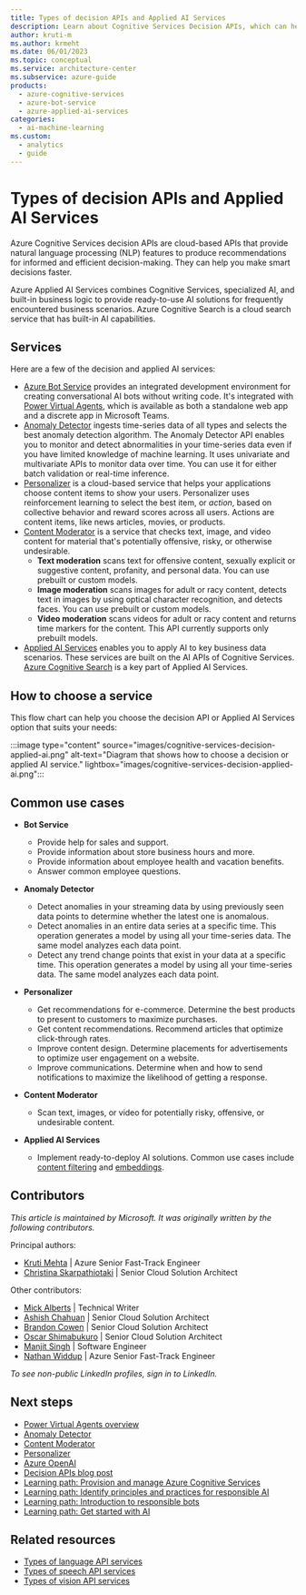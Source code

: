 ```yaml
---
title: Types of decision APIs and Applied AI Services
description: Learn about Cognitive Services Decision APIs, which can help you make recommendations for decision-making, and Applied AI Services, which provides NLP features.
author: kruti-m
ms.author: krmeht
ms.date: 06/01/2023
ms.topic: conceptual
ms.service: architecture-center
ms.subservice: azure-guide
products:
  - azure-cognitive-services
  - azure-bot-service
  - azure-applied-ai-services
categories: 
  - ai-machine-learning
ms.custom:
  - analytics
  - guide
---
```


# Types of decision APIs and Applied AI Services

Azure Cognitive Services decision APIs are cloud-based APIs that provide natural language processing (NLP) features to produce recommendations for informed and efficient decision-making. They can help you make smart decisions faster.

Azure Applied AI Services combines Cognitive Services, specialized AI, and built-in business logic to provide ready-to-use AI solutions for frequently encountered business scenarios. Azure Cognitive Search is a cloud search service that has built-in AI capabilities.

## Services

Here are a few of the decision and applied AI services:

- [Azure Bot Service](https://azure.microsoft.com/products/bot-services/) provides an integrated development environment for creating conversational AI bots without writing code. It's integrated with [Power Virtual Agents](https://powervirtualagents.microsoft.com/), which is available as both a standalone web app and a discrete app in Microsoft Teams.
- [Anomaly Detector](/azure/cognitive-services/anomaly-detector/overview) ingests time-series data of all types and selects the best anomaly detection algorithm. The Anomaly Detector API enables you to monitor and detect abnormalities in your time-series data even if you have limited knowledge of machine learning. It uses univariate and multivariate APIs to monitor data over time. You can use it for either batch validation or real-time inference.
- [Personalizer](https://azure.microsoft.com/products/cognitive-services/personalizer/) is a cloud-based service that helps your applications choose content items to show your users. Personalizer uses reinforcement learning to select the best item, or *action*, based on collective behavior and reward scores across all users. Actions are content items, like news articles, movies, or products.
- [Content Moderator](/azure/cognitive-services/content-moderator/) is a service that checks text, image, and video content for material that's potentially offensive, risky, or otherwise undesirable.
    - **Text moderation** scans text for offensive content, sexually explicit or suggestive content, profanity, and personal data. You can use prebuilt or custom models.
    - **Image moderation** scans images for adult or racy content, detects text in images by using optical character recognition, and detects faces. You can use prebuilt or custom models.
    - **Video moderation** scans videos for adult or racy content and returns time markers for the content. This API currently supports only prebuilt models.
- [Applied AI Services](/azure/applied-ai-services/what-are-applied-ai-services) enables you to apply AI to key business data scenarios. These services are built on the AI APIs of Cognitive Services. [Azure Cognitive Search](/azure/applied-ai-services/what-are-applied-ai-services#azure-cognitive-search) is a key part of Applied AI Services.

## How to choose a service

This flow chart can help you choose the decision API or Applied AI Services option that suits your needs:

:::image type="content" source="images/cognitive-services-decision-applied-ai.png" alt-text="Diagram that shows how to choose a decision or applied AI service." lightbox="images/cognitive-services-decision-applied-ai.png":::

## Common use cases

- **Bot Service**
    - Provide help for sales and support.
    - Provide information about store business hours and more.
    - Provide information about employee health and vacation benefits.
    - Answer common employee questions.
    
- **Anomaly Detector**
    - Detect anomalies in your streaming data by using previously seen data points to determine whether the latest one is anomalous.
    - Detect anomalies in an entire data series at a specific time. This operation generates a model by using all your time-series data. The same model analyzes each data point.
    - Detect any trend change points that exist in your data at a specific time. This operation generates a model by using all your time-series data. The same model analyzes each data point.

- **Personalizer**
    - Get recommendations for e-commerce. Determine the best products to present to customers to maximize purchases.
    - Get content recommendations. Recommend articles that optimize  click-through rates.
    - Improve content design. Determine placements for advertisements to optimize user engagement on a website.
    - Improve communications. Determine when and how to send notifications  to maximize the likelihood of getting a response.

- **Content Moderator**
  - Scan text, images, or video for potentially risky, offensive, or undesirable content.

- **Applied AI Services** 
   - Implement ready-to-deploy AI solutions. Common use cases include [content filtering](/azure/cognitive-services/openai/concepts/content-filter) and [embeddings](/azure/cognitive-services/openai/concepts/understand-embeddings).

## Contributors

*This article is maintained by Microsoft. It was originally written by the following contributors.*

Principal authors:

- [Kruti Mehta](https://www.linkedin.com/in/thekrutimehta) | Azure Senior Fast-Track Engineer
- [Christina Skarpathiotaki](https://www.linkedin.com/in/christinaskarpathiotaki/) | Senior Cloud Solution Architect

Other contributors:

- [Mick Alberts](https://www.linkedin.com/in/mick-alberts-a24a1414/) | Technical Writer 
- [Ashish Chahuan](https://www.linkedin.com/in/a69171115/) | Senior Cloud Solution Architect
- [Brandon Cowen](https://www.linkedin.com/in/brandon-cowen-1658211b/) | Senior Cloud Solution Architect
- [Oscar Shimabukuro](https://www.linkedin.com/in/oscarshk/) | Senior Cloud Solution Architect
- [Manjit Singh](https://www.linkedin.com/in/manjit-singh-0b922332) | Software Engineer
- [Nathan Widdup](https://www.linkedin.com/in/nwiddup) | Azure Senior Fast-Track Engineer

*To see non-public LinkedIn profiles, sign in to LinkedIn.*

## Next steps

- [Power Virtual Agents overview](/power-virtual-agents/fundamentals-what-is-power-virtual-agents)
- [Anomaly Detector](/azure/cognitive-services/anomaly-detector/)
- [Content Moderator](/azure/cognitive-services/content-moderator/)
- [Personalizer](/azure/cognitive-services/personalizer/what-is-personalizer)
- [Azure OpenAI](/azure/cognitive-services/openai/overview)
- [Decision APIs blog post](https://techcommunity.microsoft.com/t5/fasttrack-for-azure/azure-cognitive-services-decision-api-s-azure-ai-applied/ba-p/3520408)
- [Learning path: Provision and manage Azure Cognitive Services](/training/paths/provision-manage-azure-cognitive-services)
- [Learning path: Identify principles and practices for responsible AI](/training/paths/responsible-ai-business-principles/)
- [Learning path: Introduction to responsible bots](/training/modules/responsible-bots-introduction/)
- [Learning path: Get started with AI](/training/paths/get-started-with-artificial-intelligence-on-azure/)

## Related resources

- [Types of language API services](language-api.md)
- [Types of speech API services](speech-api.md)
- [Types of vision API services](vision-api.md)
